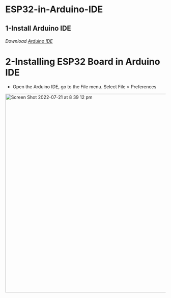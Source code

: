 # ESP32-in-Arduino-IDE
## 1-Install Arduino IDE
###### Download [Arduino IDE](https://www.arduino.cc/en/software)

# 2-Installing ESP32 Board in Arduino IDE
-  Open the Arduino IDE, go to the File menu. Select File > Preferences
<img width="623" alt="Screen Shot 2022-07-21 at 8 39 12 pm" src="https://user-images.githubusercontent.com/98902283/180285892-8e1d8dfe-6e74-4983-b66d-f1db82c9c587.png">

